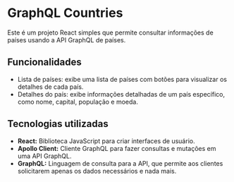 # GraphQL Countries 

Este é um projeto React simples que permite consultar informações de países usando a API GraphQL de países.

## Funcionalidades

- Lista de países: exibe uma lista de países com botões para visualizar os detalhes de cada país.
- Detalhes do país: exibe informações detalhadas de um país específico, como nome, capital, população e moeda.

## Tecnologias utilizadas

- **React:** Biblioteca JavaScript para criar interfaces de usuário.
- **Apollo Client:** Cliente GraphQL para fazer consultas e mutações em uma API GraphQL.
- **GraphQL:** Linguagem de consulta para a API, que permite aos clientes solicitarem apenas os dados necessários e nada mais.



